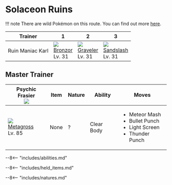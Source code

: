 # Solaceon Ruins

!!! note
    There are wild Pokémon on this route. You can find out more [here](../../wild_pokemon/solaceon_ruins/).

Trainer          | 1                               | 2                                | 3
---              | ---                             | ---                              | ---
Ruin Maniac Karl | ![][436]<br>[Bronzor]<br>Lv. 31 | ![][075]<br>[Graveler]<br>Lv. 31 | ![][028]<br>[Sandslash]<br>Lv. 31


## Master Trainer

Psychic Frasier<br>![][psychic_m] | Item | Nature | Ability    | Moves
---                               | ---  | ---    | ---        | ---
![][376]<br>[Metagross]<br>Lv. 85 | None | ?      | Clear Body | <ul><li>Meteor Mash</li><li>Bullet Punch</li><li>Light Screen</li><li>Thunder Punch</li></ul>

--8<-- "includes/abilities.md"

--8<-- "includes/held_items.md"

--8<-- "includes/natures.md"

[Sandslash]: ../../pokemons/028/
[Graveler]: ../../pokemons/075/
[Metagross]: ../../pokemons/376/
[Bronzor]: ../../pokemons/436/
[028]: ../img/pokemon/028.png
[075]: ../img/pokemon/075.png
[376]: ../img/pokemon/376.png
[436]: ../img/pokemon/436.png
[psychic_m]: ../img/trainer/psychic_m.png
